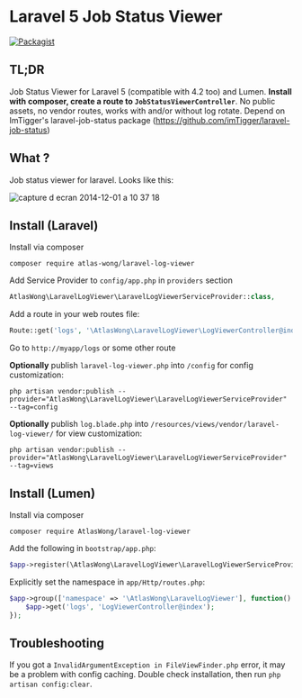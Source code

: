 Laravel 5 Job Status Viewer
======================

[![Packagist](https://img.shields.io/packagist/v/atlas-wong/laravel-log-viewer.svg)]()

TL;DR
-----
Job Status Viewer for Laravel 5 (compatible with 4.2 too) and Lumen. **Install with composer, create a route to `JobStatusViewerController`**. No public assets, no vendor routes, works with and/or without log rotate. 
Depend on ImTigger's laravel-job-status package (https://github.com/imTigger/laravel-job-status)

What ?
------
Job status viewer for laravel. Looks like this:

![capture d ecran 2014-12-01 a 10 37 18](https://cloud.githubusercontent.com/assets/1575946/5243642/8a00b83a-7946-11e4-8bad-5c705f328bcc.png)

Install (Laravel)
-----------------
Install via composer
```
composer require atlas-wong/laravel-log-viewer
```

Add Service Provider to `config/app.php` in `providers` section
```php
AtlasWong\LaravelLogViewer\LaravelLogViewerServiceProvider::class,
```

Add a route in your web routes file:
```php 
Route::get('logs', '\AtlasWong\LaravelLogViewer\LogViewerController@index');
```

Go to `http://myapp/logs` or some other route

**Optionally** publish `laravel-log-viewer.php` into `/config` for config customization:

```
php artisan vendor:publish --provider="AtlasWong\LaravelLogViewer\LaravelLogViewerServiceProvider" --tag=config
``` 

**Optionally** publish `log.blade.php` into `/resources/views/vendor/laravel-log-viewer/` for view customization:

```
php artisan vendor:publish --provider="AtlasWong\LaravelLogViewer\LaravelLogViewerServiceProvider" --tag=views
``` 

Install (Lumen)
---------------

Install via composer
```
composer require AtlasWong/laravel-log-viewer
```

Add the following in `bootstrap/app.php`:
```php
$app->register(\AtlasWong\LaravelLogViewer\LaravelLogViewerServiceProvider::class);
```

Explicitly set the namespace in `app/Http/routes.php`:
```php
$app->group(['namespace' => '\AtlasWong\LaravelLogViewer'], function() use ($app) {
    $app->get('logs', 'LogViewerController@index');
});
```

Troubleshooting
---------------

If you got a `InvalidArgumentException in FileViewFinder.php` error, it may be a problem with config caching. Double check installation, then run `php artisan config:clear`.

